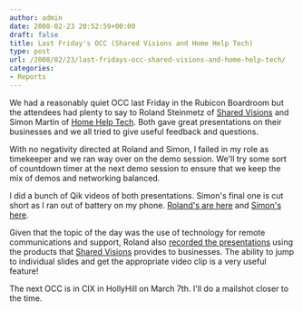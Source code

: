 ```yaml
---
author: admin
date: 2008-02-23 20:52:59+00:00
draft: false
title: Last Friday's OCC (Shared Visions and Home Help Tech)
type: post
url: /2008/02/23/last-fridays-occ-shared-visions-and-home-help-tech/
categories:
- Reports
---
```


We had a reasonably quiet OCC last Friday in the Rubicon Boardroom but the attendees had plenty to say to Roland Steinmetz of [Shared Visions](http://www.sharedvisions.ie) and Simon Martin of [Home Help Tech](http://www.homehelptech.com/). Both gave great presentations on their businesses and we all tried to give useful feedback and questions.

With no negativity directed at Roland and Simon, I failed in my role as timekeeper and we ran way over on the demo session. We'll try some sort of countdown timer at the next demo session to ensure that we keep the mix of demos and networking balanced.

I did a bunch of Qik videos of both presentations. Simon's final one is cut short as I ran out of battery on my phone. [Roland's are here](http://qik.com/streams/browse?sort=ratings&tag=shared%2Bvisions) and [Simon's here](http://qik.com/streams/browse?sort=ratings&tag=home%2Bhelp%2Btech).

Given that the topic of the day was the use of technology for remote communications and support, Roland also [recorded the presentations](http://www.present.ie/steinmetz/E959DC8283) using the products that [Shared Visions](http://sharedvisions.ie/) provides to businesses. The ability to jump to individual slides and get the appropriate video clip is a very useful feature!

The next OCC is in CIX in HollyHill on March 7th. I'll do a mailshot closer to the time.
